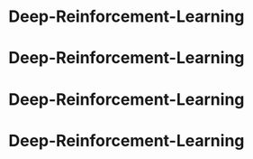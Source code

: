 # Deep-Reinforcement-Learning
# Deep-Reinforcement-Learning
# Deep-Reinforcement-Learning
# Deep-Reinforcement-Learning
